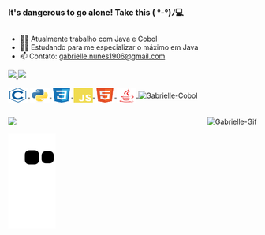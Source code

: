### It's dangerous to go alone! Take this ( °-°)ﾉ💻
##
- 🐱‍💻 Atualmente trabalho com Java e Cobol
- 🐱‍👤 Estudando para me especializar o máximo em Java
- 📫 Contato: gabrielle.nunes1906@gmail.com

 <div>
  <a href="https://github.com/gabrielle-nunes">
  <img height="180em" src="https://github-readme-stats.vercel.app/api?username=gabrielle-nunes&show_icons=true&theme=radical&include_all_commits=true&count_private=true"/>
  <img height="180em" src="https://github-readme-stats.vercel.app/api/top-langs/?username=gabrielle-nunes&layout=compact&langs_count=7&theme=radical"/>
</div>

  <div style="display: inline_block"><br>
  <img align="center" alt="Gabrielle-C" height="30" width="40" src="https://github.com/devicons/devicon/blob/master/icons/c/c-line.svg">
  <img align="center" alt="Gabrielle-Python" height="30" width="40" src="https://raw.githubusercontent.com/devicons/devicon/master/icons/python/python-original.svg">
  <img align="center" alt="Gabrielle-CSS" height="30" width="40" src="https://raw.githubusercontent.com/devicons/devicon/master/icons/css3/css3-original.svg">
  <img align="center" alt="Gabrielle-Js" height="30" width="40" src="https://raw.githubusercontent.com/devicons/devicon/master/icons/javascript/javascript-plain.svg">
  <img align="center" alt="Gabrielle-HTML" height="30" width="40" src="https://raw.githubusercontent.com/devicons/devicon/master/icons/html5/html5-original.svg">
  <img align="center" alt="Gabrielle-Java" height="30" width="40" src="https://github.com/devicons/devicon/blob/master/icons/java/java-plain.svg">
  <img align="center" alt="Gabrielle-Cobol" height="30" width="40" src="https://cdn.discordapp.com/attachments/725521920589692999/888514147665473546/cobol64.png">
  
</div>
 
 ##
 <div>
  <a href="https://www.linkedin.com/in/gabriellenuness/" target="_blank"><img src="https://img.shields.io/badge/-LinkedIn-%230077B5?style=for-the-badge&logo=linkedin&logoColor=white" target="_blank"></a> 
  <img align="right" alt="Gabrielle-Gif" src="https://cdn.discordapp.com/attachments/725521920589692999/873019839046889492/Webp.net-resizeimage.gif">
   
![Snake animation](https://github.com/gabrielle-nunes/gabrielle-nunes/blob/output/github-contribution-grid-snake.svg)
